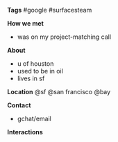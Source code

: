**Tags**
#google #surfacesteam 

**How we met**
* was on my project-matching call

**About**
- u of houston
- used to be in oil 
- lives in sf

**Location**
@sf
@san francisco
@bay

**Contact**
- gchat/email

**Interactions**